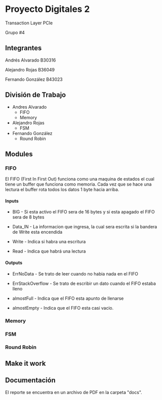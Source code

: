 # Proyecto Digitales 2

Transaction Layer PCIe

Grupo #4

## Integrantes

Andrés Alvarado B30316

Alejandro Rojas B36049

Fernando González B43023

## División de Trabajo

* Andres Alvarado
  * FIFO
  * Memory
* Alejandro Rojas
  * FSM
* Fernando González
  * Round Robin

## Modules

### FIFO
El FIFO (First In First Out) funciona como una maquina de estados el cual tiene un buffer que funciona como memoria.
Cada vez que se hace una lectura el buffer rota todos los datos 1 byte hacia arriba.

#### Inputs

* BIG - Si esta activo el FIFO sera de 16 bytes y si esta apagado el FIFO sera de 8 bytes

* Data_IN - La informacion que ingresa, la cual sera escrita si la bandera de Write esta encendida

* Write - Indica si habra una escritura

* Read - Indica que habrá una lectura

#### Outputs

* ErrNoData - Se trato de leer cuando no habia nada en el FIFO

* ErrStackOverflow - Se trato de escribir un dato cuando el FIFO estaba lleno

* almostFull - Indica que el FIFO esta apunto de llenarse

* almostEmpty - Indica que el FIFO esta casi vacio.

### Memory


### FSM


### Round Robin


## Make it work


## Documentación

El reporte se encuentra en un archivo de PDF en la carpeta "docs".
